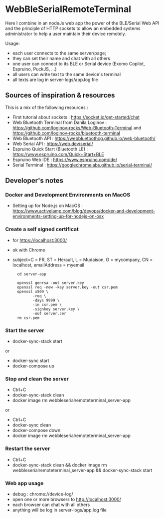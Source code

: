# WebBleSerialRemoteTerminal

Here I combine in an nodeJs web app the power of the BLE/Serial Web API and the principle of HTTP sockets to allow an embedded systems administrator to help a user maintain their device remotely.

Usage:

- each user connects to the same server/page;
- they can set their name and chat with all others
- one user can connect to its BLE or Serial device (Exomo Copilot, Espruino, PuckJS, ...)
- all users can write text to the same device's terminal
- all texts are log in server-logs/app.log file

## Sources of inspiration & resources

This is a mix of the following resources :

- First tutorial about sockets : <https://socket.io/get-started/chat>
- Web Bluetooth Terminal from Danila Loginov : <https://github.com/loginov-rocks/Web-Bluetooth-Terminal> and <https://github.com/loginov-rocks/bluetooth-terminal>
- Web Bluetooth API : <https://webbluetoothcg.github.io/web-bluetooth/>
- Web Serial API : <https://web.dev/serial/>
- Espruino Quick Start (Bluetooth LE) : <https://www.espruino.com/Quick+Start+BLE>
- Espruino Web IDE : <https://www.espruino.com/ide/>
- Serial Terminal : <https://googlechromelabs.github.io/serial-terminal/>

## Developer's notes

### Docker and Development Environments on MacOS

- Setting up for Node.js on MacOS : <https://www.activelamp.com/blog/devops/docker-and-development-environments-setting-up-for-nodejs-on-osx>

### Create a self signed certificat

- for <https://localhost:3000/>
- ok with Chrome
- subject=C = FR, ST = Herault, L = Mudaison, O = mycompany, CN = localhost, emailAddress = myemail

        cd server-app

        openssl genrsa -out server.key
        openssl req -new -key server.key -out csr.pem
        openssl x509 \
               -req \
               -days 9999 \
               -in csr.pem \
               -signkey server.key \
               -out server.cer
        rm csr.pem

### Start the server

- docker-sync-stack start

or

- docker-sync start
- docker-compose up

### Stop and clean the server

- Ctrl+C
- docker-sync-stack clean
- docker image rm webbleserialremoteterminal_server-app

or

- Ctrl+C
- docker-sync clean
- docker-compose down
- docker image rm webbleserialremoteterminal_server-app

### Restart the server

- Ctrl+C
- docker-sync-stack clean && docker image rm webbleserialremoteterminal_server-app && docker-sync-stack start

### Web app usage

- debug : chrome://device-log/
- open one or more browsers to <http://localhost:3000/>
- each browser can chat with all others
- anything will be log in server-logs/app.log file
